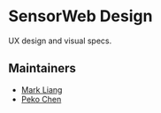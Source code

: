 # SensorWeb Design
UX design and visual specs.

## Maintainers
* [Mark Liang](https://github.com/youwenliang)
* [Peko Chen](https://github.com/PekoChen)
